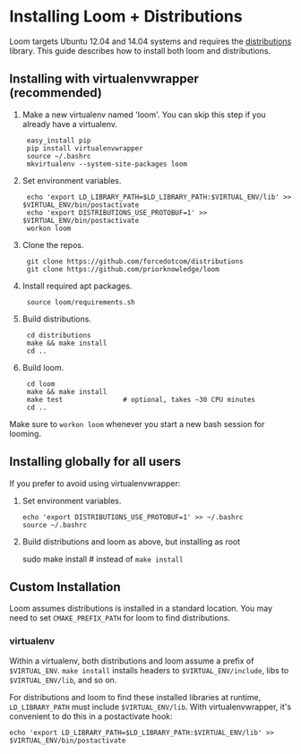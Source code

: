 # Installing Loom + Distributions

Loom targets Ubuntu 12.04 and 14.04 systems and requires the
[distributions](https://github.com/forcedotcom/distributions) library.
This guide describes how to install both loom and distributions.

## Installing with virtualenvwrapper (recommended)

1. Make a new virtualenv named 'loom'.
    You can skip this step if you already have a virtualenv.

        easy_install pip
        pip install virtualenvwrapper
        source ~/.bashrc
        mkvirtualenv --system-site-packages loom

2. Set environment variables.

        echo 'export LD_LIBRARY_PATH=$LD_LIBRARY_PATH:$VIRTUAL_ENV/lib' >> $VIRTUAL_ENV/bin/postactivate
        echo 'export DISTRIBUTIONS_USE_PROTOBUF=1' >> $VIRTUAL_ENV/bin/postactivate
        workon loom

3. Clone the repos.

        git clone https://github.com/forcedotcom/distributions
        git clone https://github.com/priorknowledge/loom

4. Install required apt packages.

        source loom/requirements.sh

5. Build distributions.

        cd distributions
        make && make install
        cd ..

6. Build loom.

        cd loom
        make && make install
        make test               # optional, takes ~30 CPU minutes
        cd ..

Make sure to `workon loom` whenever you start a new bash session for looming.

## Installing globally for all users

If you prefer to avoid using virtualenvwrapper:

1.  Set environment variables.

        echo 'export DISTRIBUTIONS_USE_PROTOBUF=1' >> ~/.bashrc
        source ~/.bashrc

3. Build distributions and loom as above, but installing as root

    sudo make install       # instead of `make install`

## Custom Installation

Loom assumes distributions is installed in a standard location.
You may need to set `CMAKE_PREFIX_PATH` for loom to find distributions.

### virtualenv

Within a virtualenv, both distributions and loom assume a prefix of
`$VIRTUAL_ENV`. `make install` installs headers to
`$VIRTUAL_ENV/include`, libs to `$VIRTUAL_ENV/lib`, and so on.

For distributions and loom to find these installed libraries at
runtime, `LD_LIBRARY_PATH` must include `$VIRTUAL_ENV/lib`. With
virtualenvwrapper, it's convenient to do this in a postactivate hook:

    echo 'export LD_LIBRARY_PATH=$LD_LIBRARY_PATH:$VIRTUAL_ENV/lib' >> $VIRTUAL_ENV/bin/postactivate
